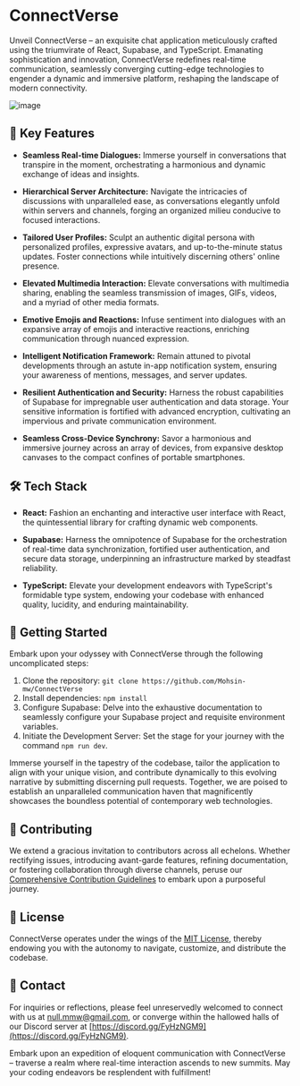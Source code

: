 # ConnectVerse

Unveil ConnectVerse – an exquisite chat application meticulously crafted using the triumvirate of React, Supabase, and TypeScript. Emanating sophistication and innovation, ConnectVerse redefines real-time communication, seamlessly converging cutting-edge technologies to engender a dynamic and immersive platform, reshaping the landscape of modern connectivity.

![image](https://github.com/Mohsin-mw/ConnectVerse/assets/122507740/9e4067b9-b170-41b6-a6ed-886a736d9aae)



## 🚀 Key Features

- **Seamless Real-time Dialogues:** Immerse yourself in conversations that transpire in the moment, orchestrating a harmonious and dynamic exchange of ideas and insights.

- **Hierarchical Server Architecture:** Navigate the intricacies of discussions with unparalleled ease, as conversations elegantly unfold within servers and channels, forging an organized milieu conducive to focused interactions.

- **Tailored User Profiles:** Sculpt an authentic digital persona with personalized profiles, expressive avatars, and up-to-the-minute status updates. Foster connections while intuitively discerning others' online presence.

- **Elevated Multimedia Interaction:** Elevate conversations with multimedia sharing, enabling the seamless transmission of images, GIFs, videos, and a myriad of other media formats.

- **Emotive Emojis and Reactions:** Infuse sentiment into dialogues with an expansive array of emojis and interactive reactions, enriching communication through nuanced expression.

- **Intelligent Notification Framework:** Remain attuned to pivotal developments through an astute in-app notification system, ensuring your awareness of mentions, messages, and server updates.

- **Resilient Authentication and Security:** Harness the robust capabilities of Supabase for impregnable user authentication and data storage. Your sensitive information is fortified with advanced encryption, cultivating an impervious and private communication environment.

- **Seamless Cross-Device Synchrony:** Savor a harmonious and immersive journey across an array of devices, from expansive desktop canvases to the compact confines of portable smartphones.

## 🛠️ Tech Stack

- **React:** Fashion an enchanting and interactive user interface with React, the quintessential library for crafting dynamic web components.

- **Supabase:** Harness the omnipotence of Supabase for the orchestration of real-time data synchronization, fortified user authentication, and secure data storage, underpinning an infrastructure marked by steadfast reliability.

- **TypeScript:** Elevate your development endeavors with TypeScript's formidable type system, endowing your codebase with enhanced quality, lucidity, and enduring maintainability.

## 🌟 Getting Started

Embark upon your odyssey with ConnectVerse through the following uncomplicated steps:

1. Clone the repository: `git clone https://github.com/Mohsin-mw/ConnectVerse`
2. Install dependencies: `npm install`
3. Configure Supabase: Delve into the exhaustive documentation to seamlessly configure your Supabase project and requisite environment variables.
4. Initiate the Development Server: Set the stage for your journey with the command `npm run dev`.

Immerse yourself in the tapestry of the codebase, tailor the application to align with your unique vision, and contribute dynamically to this evolving narrative by submitting discerning pull requests. Together, we are poised to establish an unparalleled communication haven that magnificently showcases the boundless potential of contemporary web technologies.

## 🤝 Contributing

We extend a gracious invitation to contributors across all echelons. Whether rectifying issues, introducing avant-garde features, refining documentation, or fostering collaboration through diverse channels, peruse our [Comprehensive Contribution Guidelines](https://github.com/Mohsin-mw/ConnectVerse/blob/main/CONTRIBUTING.md) to embark upon a purposeful journey.

## 📄 License

ConnectVerse operates under the wings of the [MIT License](https://github.com/Mohsin-mw/ConnectVerse/blob/main/LICENSE.txt), thereby endowing you with the autonomy to navigate, customize, and distribute the codebase.

## 📧 Contact

For inquiries or reflections, please feel unreservedly welcomed to connect with us at [null.mmw@gmail.com](mailto:null.mmw@gmail.com), or converge within the hallowed halls of our Discord server at [https://discord.gg/FyHzNGM9](https://discord.gg/FyHzNGM9).

Embark upon an expedition of eloquent communication with ConnectVerse – traverse a realm where real-time interaction ascends to new summits. May your coding endeavors be resplendent with fulfillment!
